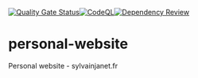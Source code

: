 [![Quality Gate Status](https://sonarcloud.io/api/project_badges/measure?project=SylvainJanet_personal-website&metric=alert_status)](https://sonarcloud.io/summary/new_code?id=SylvainJanet_personal-website)[![CodeQL](https://github.com/SylvainJanet/personal-website/actions/workflows/codeql.yml/badge.svg?branch=main&event=push)](https://github.com/SylvainJanet/personal-website/actions/workflows/codeql.yml)[![Dependency Review](https://github.com/SylvainJanet/personal-website/actions/workflows/dependency-review.yml/badge.svg?branch=dev&event=pull_request)](https://github.com/SylvainJanet/personal-website/actions/workflows/dependency-review.yml)
# personal-website
Personal website - sylvainjanet.fr
